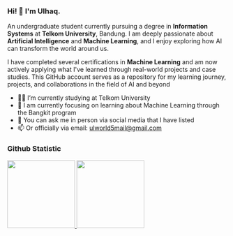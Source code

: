 ### Hi! 👋 I'm Ulhaq.

An undergraduate student currently pursuing a degree in **Information Systems** at **Telkom University**, Bandung. I am deeply passionate about **Artificial Intelligence** and **Machine Learning**, and I enjoy exploring how AI can transform the world around us.

I have completed several certifications in **Machine Learning** and am now actively applying what I've learned through real-world projects and case studies. This GitHub account serves as a repository for my learning journey, projects, and collaborations in the field of AI and beyond

- ✍🏻 I’m currently studying at Telkom University 
- 🎯 I am currently focusing on learning about Machine Learning through the Bangkit program
- 💬 You can ask me in person via social media that I have listed
- 📫 Or officially via email: ulworld5mail@gmail.com
  
### Github Statistic
<p align="left">
<a href="https://github.com/ulhaqdhifulloh">
  <img height="155em" src="https://github-readme-stats-eight-theta.vercel.app/api?username=ulhaqdhifulloh&show_icons=true&theme=algolia&include_all_commits=true&count_private=true"/>
  <img height="155em" src="https://github-readme-stats-eight-theta.vercel.app/api/top-langs/?username=ulhaqdhifulloh&layout=compact&langs_count=8&theme=algolia"/>
</a>
</p>
